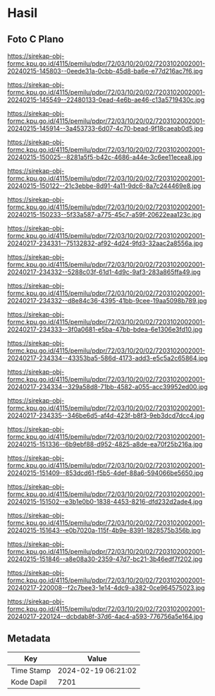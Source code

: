 # Hasil

## Foto C Plano

https://sirekap-obj-formc.kpu.go.id/4115/pemilu/pdpr/72/03/10/20/02/7203102002001-20240215-145803--0eede31a-0cbb-45d8-ba6e-e77d216ac7f6.jpg

https://sirekap-obj-formc.kpu.go.id/4115/pemilu/pdpr/72/03/10/20/02/7203102002001-20240215-145549--22480133-0ead-4e6b-ae46-c13a5719430c.jpg

https://sirekap-obj-formc.kpu.go.id/4115/pemilu/pdpr/72/03/10/20/02/7203102002001-20240215-145914--3a453733-6d07-4c70-bead-9f18caeab0d5.jpg

https://sirekap-obj-formc.kpu.go.id/4115/pemilu/pdpr/72/03/10/20/02/7203102002001-20240215-150025--8281a5f5-b42c-4686-a44e-3c6ee11ecea8.jpg

https://sirekap-obj-formc.kpu.go.id/4115/pemilu/pdpr/72/03/10/20/02/7203102002001-20240215-150122--21c3ebbe-8d91-4a11-9dc6-8a7c244469e8.jpg

https://sirekap-obj-formc.kpu.go.id/4115/pemilu/pdpr/72/03/10/20/02/7203102002001-20240215-150233--5f33a587-a775-45c7-a59f-20622eaa123c.jpg

https://sirekap-obj-formc.kpu.go.id/4115/pemilu/pdpr/72/03/10/20/02/7203102002001-20240217-234331--75132832-af92-4d24-9fd3-32aac2a8556a.jpg

https://sirekap-obj-formc.kpu.go.id/4115/pemilu/pdpr/72/03/10/20/02/7203102002001-20240217-234332--5288c03f-61d1-4d9c-9af3-283a865ffa49.jpg

https://sirekap-obj-formc.kpu.go.id/4115/pemilu/pdpr/72/03/10/20/02/7203102002001-20240217-234332--d8e84c36-4395-41bb-9cee-19aa5098b789.jpg

https://sirekap-obj-formc.kpu.go.id/4115/pemilu/pdpr/72/03/10/20/02/7203102002001-20240217-234333--3f0a0681-e5ba-47bb-bdea-6e1306e3fd10.jpg

https://sirekap-obj-formc.kpu.go.id/4115/pemilu/pdpr/72/03/10/20/02/7203102002001-20240217-234334--43353ba5-586d-4173-add3-e5c5a2c65864.jpg

https://sirekap-obj-formc.kpu.go.id/4115/pemilu/pdpr/72/03/10/20/02/7203102002001-20240217-234334--329a58d8-71bb-4582-a055-acc39952ed00.jpg

https://sirekap-obj-formc.kpu.go.id/4115/pemilu/pdpr/72/03/10/20/02/7203102002001-20240217-234335--346be6d5-af4d-423f-b8f3-9eb3dcd7dcc4.jpg

https://sirekap-obj-formc.kpu.go.id/4115/pemilu/pdpr/72/03/10/20/02/7203102002001-20240215-151336--6b9ebf88-d952-4825-a8de-ea70f25b216a.jpg

https://sirekap-obj-formc.kpu.go.id/4115/pemilu/pdpr/72/03/10/20/02/7203102002001-20240215-151409--853dcd61-f5b5-4def-88a6-594066be5650.jpg

https://sirekap-obj-formc.kpu.go.id/4115/pemilu/pdpr/72/03/10/20/02/7203102002001-20240215-151502--e3b1e0b0-1838-4453-8216-dfd232d2ade4.jpg

https://sirekap-obj-formc.kpu.go.id/4115/pemilu/pdpr/72/03/10/20/02/7203102002001-20240215-151643--e0b7020a-115f-4b9e-8391-1828575b356b.jpg

https://sirekap-obj-formc.kpu.go.id/4115/pemilu/pdpr/72/03/10/20/02/7203102002001-20240215-151846--a8e08a30-2359-47d7-bc21-3b46edf7f202.jpg

https://sirekap-obj-formc.kpu.go.id/4115/pemilu/pdpr/72/03/10/20/02/7203102002001-20240217-220008--f2c7bee3-1e14-4dc9-a382-0ce964575023.jpg

https://sirekap-obj-formc.kpu.go.id/4115/pemilu/pdpr/72/03/10/20/02/7203102002001-20240217-220124--dcbdab8f-37d6-4ac4-a593-776756a5e164.jpg


## Metadata

| Key        | Value               |
| ---------- | ------------------- |
| Time Stamp | 2024-02-19 06:21:02 |
| Kode Dapil | 7201                |




